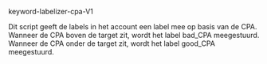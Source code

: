 keyword-labelizer-cpa-V1

Dit script geeft de labels in het account een label mee op basis van de CPA. Wanneer de CPA boven de target zit, wordt het label bad_CPA meegestuurd. Wanneer de CPA onder de target zit, wordt het label good_CPA meegestuurd. 

